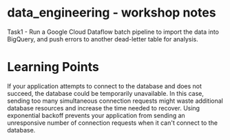 # data_engineering - workshop notes 


Task1 - Run a Google Cloud Dataflow batch pipeline to import the data into BigQuery, and push errors to another dead-letter table for analysis.  

# Learning Points

If your application attempts to connect to the database and does not succeed, the database could be temporarily unavailable. In this case, sending too many simultaneous connection requests might waste additional database resources and increase the time needed to recover. Using exponential backoff prevents your application from sending an unresponsive number of connection requests when it can't connect to the database.